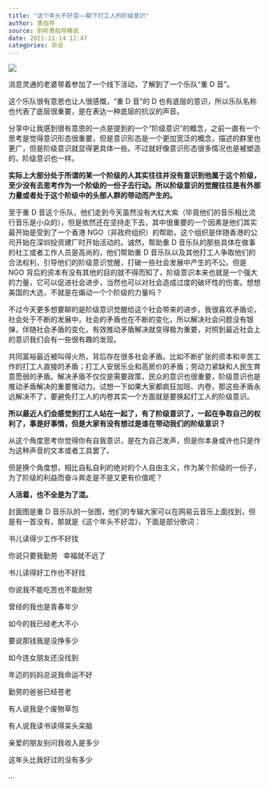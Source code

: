 ```yaml
---
title: "这个年头不好混——聊下打工人的阶级意识"
author: 愚指导
source: 别听愚指导瞎说
date: 2021-11-14 12:47
categories: 杂谈
---
```


![](68c5f266824362d1d641eb03bde49ce0.png)

消息灵通的老婆带着参加了一个线下活动，了解到了一个乐队“重 D 音”。

这个乐队很有意思也让人很感慨，“重 D 音”的 D 也有底层的意识，所以乐队名称也代表了底层很重要，是在表达一种底层的抗议的声音。

分享中让我感到很有意思的一点是提到的一个“阶级意识”的概念，之前一直有一个思考是觉得意识形态很重要，但是意识形态是一个更加宽泛的概念，描述的群里也更广，但是阶级意识就显得更具体一些。不过就好像意识形态很多情况也是被塑造的，阶级意识也一样。

**实际上大部分处于所谓的某一个阶级的人其实往往并没有意识到他属于这个阶级，至少没有去思考作为一个阶级的一份子去行动。所以阶级意识的觉醒往往是有外部力量或者处于这个阶级中的头部人群的带动而产生的。**

至于重 D 音这个乐队，他们走到今天虽然没有大红大紫（毕竟他们的音乐相比流行音乐是小众的），但是依然还在坚持走下去，其中很重要的一个因素是他们其实最开始是受到了一个香港 NGO（非政府组织）的帮助，这个组织是伴随香港的公司开始在深圳投资建厂时开始活动的。诚然，帮助重 D 音乐队的那些具体在做事的社工或者工作人员是高尚的，他们帮助重 D 音乐队以及其他打工人争取他们的合法权利，引导他们的阶级意识觉醒，打破一些社会发展中产生的不公。但是 NGO 背后的资本有没有其他的目的就不得而知了，阶级意识本来也就是一个强大的力量，它可以促进社会进步，当然也可以对社会造成过度的破坏性的伤害。想想美国的大选，不就是在煽动一个个阶级的力量吗？

不过今天更多想要聊的是阶级意识觉醒给这个社会带来的进步。我很喜欢矛盾论，社会处于不断的发展中，社会的矛盾也在不断的变化，所以解决社会问题没有银弹，伴随社会矛盾的变化，有效推动矛盾解决就变得极为重要，对照到最近社会上的意识我们会有一些很有趣的发现。

共同富裕最近被叫得火热，背后存在很多社会矛盾。比如不断扩张的资本和辛苦工作的打工人直接的矛盾；打工人安居乐业和高房价的矛盾；劳动力紧缺和人民生育意愿弱的矛盾。解决矛盾不仅仅是需要政策，民众的意识也很重要，阶级意识也是推动矛盾解决的重要推动力。试想一下如果大家都疯狂加班、内卷，那这些矛盾永远解决不了，要避免打工人的内卷其实一个方面就是要换起打工人的阶级意识。

**所以最近人们会感觉到打工人站在一起了，有了阶级意识了，一起在争取自己的权利了，事是好事情，但是大家有没有想过是谁在带动我们的阶级意识？**

从这个角度思考你觉得你有自我意识，是在为自己发声，但是你本身或许也只是作为这种声音的文本或者工具罢了。

但是换个角度想，相比自私自利的绝对的个人自由主义，作为某个阶级的一份子，为了阶级的利益而奋斗奔走是不是又更有价值呢？

**人活着，也不全是为了混。**

封面图是重 D 音乐队的一张图，他们的专辑大家可以在网易云音乐上面找到，但是有一首没有，那就是《这个年头不好混》，下面是部分歌词：

书儿读得少工作不好找

你说只要我勤劳   幸福就不远了

书儿读得好工作也不好找

你说我不能吃苦也不能耐劳

曾经的我也是青春年少

如今的我已经老大不小

要说那钱我是没挣多少

如今连女朋友还没找到

年迈的妈妈总说我命运不好

勤劳的爸爸已经苍老

有人说我是个废物草包

有人说我读书读得呆头呆脑

亲爱的朋友别问我收入是多少

这年头比我好过的没有多少

...

